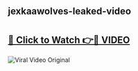 ## jexkaawolves-leaked-video 

# <h2><a href="http://freeplayer.one?title=jexkaawolves-leaked-video&ref=21J">🔗 Click to Watch 👉🔴 VIDEO</a></h2>

<a href="http://freeplayer.one?title=jexkaawolves-leaked-video&ref=21J" rel="nofollow" data-target="animated-image.originalLink"><img src="https://i.ibb.co.com/xMMVF88/686577567.gif" alt="Viral Video Original" style="max-width: 100%; display: inline-block;" data-target="animated-image.originalImage"></a>


